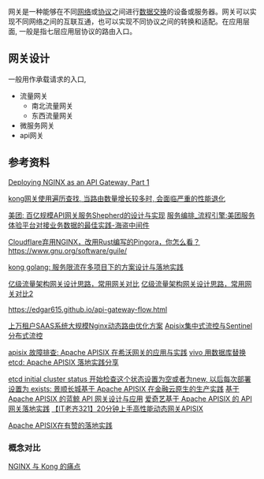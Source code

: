 
网关是一种能够在不同[网络](https://zh.wikipedia.org/wiki/%E7%BD%91%E7%BB%9C%E4%BC%A0%E8%BE%93%E5%8D%8F%E8%AE%AE "网络传输协议")或[协议](https://zh.wikipedia.org/wiki/%E5%8D%8F%E8%AE%AE%E6%A0%88 "协议栈")之间进行[数据交换](https://zh.wikipedia.org/wiki/%E6%95%B0%E6%8D%AE%E4%BA%A4%E6%8D%A2 "数据交换")的设备或服务器。网关可以实现不同网络之间的互联互通，也可以实现不同协议之间的转换和适配。在应用层面, 一般是指七层应用层协议的路由入口。

## 网关设计


一般用作承载请求的入口, 

- 流量网关
	- 南北流量网关
	- 东西流量网关
- 微服务网关
- api网关




## 参考资料

[Deploying NGINX as an API Gateway, Part 1](https://www.nginx.com/blog/deploying-nginx-plus-as-an-api-gateway-part-1/)

[kong网关使用遍历查找, 当路由数量增长较多时, 会面临严重的性能退化](https://www.bilibili.com/video/BV1cM411S7TH?t=177.1&p=3)

[美团: 百亿规模API网关服务Shepherd的设计与实现](https://tech.meituan.com/2021/05/20/shepherd-api-gateway.html)
[服务编排_流程引擎:美团服务体验平台对接业务数据的最佳实践-海盗中间件](https://tech.meituan.com/2018/07/26/sep-service-arrange.html)

[Cloudflare弃用NGINX，改用Rust编写的Pingora，你怎么看？](https://www.zhihu.com/question/554595029)
https://www.gnu.org/software/guile/

[kong golang: 服务限流在多项目下的方案设计与落地实践](https://www.bilibili.com/video/BV1se41117go/?buvid=XY09E1B018DB4714D9199E7BB35EC2E15E122&from_spmid=tm.recommend.0.0&is_story_h5=false&mid=6kqihrl4D1JHmaSUPkMkZg%3D%3D&p=1&plat_id=116&share_from=ugc&share_medium=android&share_plat=android&share_session_id=6fc5dd26-d0b7-46a8-81d3-4fb4bc53c92c&share_source=COPY&share_tag=s_i&spmid=united.player-video-detail.0.0&timestamp=1705716947&unique_k=Vhn1KP0&up_id=2094867263&vd_source=5801d88e2ad7cf00f270560298a1ff4f)

[亿级流量架构网关设计思路，常用网关对比](https://developer.aliyun.com/article/1036808?spm=a2c6h.14164896.0.0.49bd47c54bushS&scm=20140722.S_community@@%E6%96%87%E7%AB%A0@@1036808._.ID_1036808-RL_%E4%BA%BF%E7%BA%A7%E6%B5%81%E9%87%8F%E6%9E%B6%E6%9E%84%E7%BD%91%E5%85%B3%E8%AE%BE%E8%AE%A1%E6%80%9D%E8%B7%AF%EF%BC%8C%E5%B8%B8%E7%94%A8%E7%BD%91%E5%85%B3%E5%AF%B9%E6%AF%94-LOC_search~UND~community~UND~item-OR_ser-V_3-P0_0)
[亿级流量架构网关设计思路，常用网关对比2](https://developer.aliyun.com/article/1036809?spm=a2c6h.14164896.0.0.49bd47c54bushS)

https://edgar615.github.io/api-gateway-flow.html

[上万租户SAAS系统大规模Nginx动态路由优化方案](https://www.bilibili.com/video/BV1Ro4y167An/?spm_id_from=333.337.search-card.all.click&vd_source=8f2e8d9afb969c72b313832ed92dc193)
[Apisix集中式流控与Sentinel分布式流控](https://www.bilibili.com/video/BV1vo4y1T7vY/?spm_id_from=333.337.search-card.all.click&vd_source=8f2e8d9afb969c72b313832ed92dc193)

[apisix 故障排查: Apache APISIX 在希沃网关的应用与实践](https://www.bilibili.com/video/BV1sm4y1F7Nh/?spm_id_from=333.337.search-card.all.click&vd_source=8f2e8d9afb969c72b313832ed92dc193)
[vivo 用数据库替换etcd: Apache APISIX 落地实践分享](https://www.bilibili.com/video/BV1Qe4y177sm/?spm_id_from=autoNext&vd_source=8f2e8d9afb969c72b313832ed92dc193)

[etcd initial cluster status 开始检查这个状态设置为空或者为new, 以后每次部署设置为 exists: 景顺长城基于 Apache APISIX 在金融云原生的生产实践](https://www.bilibili.com/video/BV1mc411L7TA?t=1118.1)
[基于 Apache APISIX 的蓝鲸 API 网关设计与应用](https://www.bilibili.com/video/BV1aT4y1q7eg/?spm_id_from=333.337.search-card.all.click&vd_source=8f2e8d9afb969c72b313832ed92dc193)
[爱奇艺基于 Apache APISIX 的 API 网关落地实践](https://www.bilibili.com/video/BV1Qq4y1M7bK/?spm_id_from=autoNext&vd_source=8f2e8d9afb969c72b313832ed92dc193)
[【IT老齐321】20分钟上手高性能动态网关APISIX](https://www.bilibili.com/video/BV1RV4y1S7CU/?spm_id_from=333.337.search-card.all.click&vd_source=8f2e8d9afb969c72b313832ed92dc193)

[Apache APISIX在有赞的落地实践](https://www.bilibili.com/video/BV1Y64y1h7A7/?spm_id_from=333.337.search-card.all.click&vd_source=8f2e8d9afb969c72b313832ed92dc193)

### 概念对比

[NGINX 与 Kong 的痛点](https://apisix.apache.org/zh/blog/2022/07/30/why-we-need-apache-apisix/)


